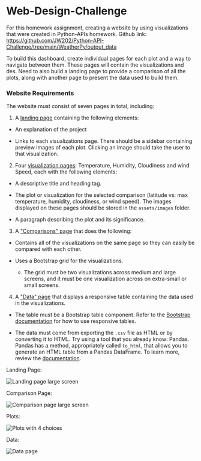 # Web-Design-Challenge
For this homework assignment, creating a website by using visualizations that were created in Python-APIs homework. Github link: https://github.com/JW202/Python-API-Challenge/tree/main/WeatherPy/output_data

To build this dashboard, create individual pages for each plot and a way to navigate between them. These pages will contain the visualizations and des. Need to also build a landing page to provide a comparison of all the plots, along with another page to present the data used to build them.

### Website Requirements


The website must consist of seven pages in total, including:

1. A [landing page](#landing-page) containing the following elements:

  * An explanation of the project

  * Links to each visualizations page. There should be a sidebar containing preview images of each plot. Clicking an image should take the user to that visualization.

2. Four [visualization pages](#visualization-pages): Temperature, Humidity, Cloudiness and wind Speed, each with the following elements:

  * A descriptive title and heading tag.

  * The plot or visualization for the selected comparison (latitude vs: max temperature, humidity, cloudiness, or wind speed). The images displayed on these pages should be stored in the `assets/images` folder.

  * A paragraph describing the plot and its significance.

3. A ["Comparisons" page](#comparisons-page) that does the following:

  * Contains all of the visualizations on the same page so they can easily be compared with each other.

  * Uses a Bootstrap grid for the visualizations.

    * The grid must be two visualizations across medium and large screens, and it must be one visualization across on extra-small or small screens.

4. A ["Data" page](#data-page) that displays a responsive table containing the data used in the visualizations.

  * The table must be a Bootstrap table component. Refer to the [Bootstrap documentation](https://getbootstrap.com/docs/4.3/content/tables/#responsive-tables) for how to use responsive tables. 

  * The data must come from exporting the `.csv` file as HTML or by converting it to HTML. Try using a tool that you already know: Pandas. Pandas has a method, appropriately called `to_html`, that allows you to generate an HTML table from a Pandas DataFrame. To learn more, review the [documentation](https://pandas.pydata.org/pandas-docs/version/0.17.0/generated/pandas.DataFrame.to_html.html).

Landing Page:

![Landing page large screen](landing.png)

Comparison Page:

![Comparison page large screen](comparison.png)

Plots:

![Plots with 4 choices](plots.png)

Data:

![Data page](data.png)